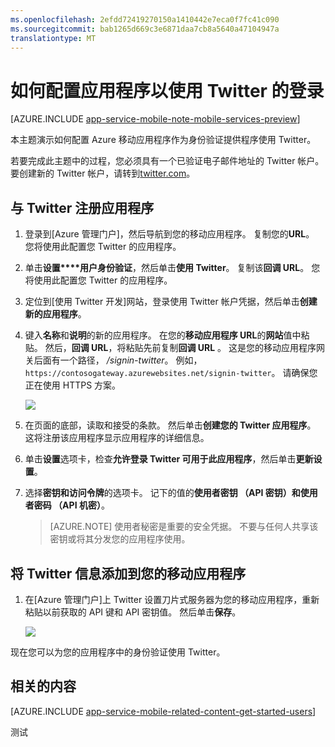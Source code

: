 ```yaml
---
ms.openlocfilehash: 2efdd72419270150a1410442e7eca0f7fc41c090
ms.sourcegitcommit: bab1265d669c3e6871daa7cb8a5640a47104947a
translationtype: MT
---
```

<properties
    pageTitle="如何配置 Twitter 应用程序服务应用程序的身份验证"
    description="了解如何配置 Twitter 的应用程序服务应用程序的身份验证。"
    services="app-service\mobile"
    documentationCenter=""
    authors="mattchenderson" 
    manager="dwrede"
    editor=""/>

<tags
    ms.service="app-service-mobile"
    ms.workload="mobile"
    ms.tgt_pltfrm="na"
    ms.devlang="multiple"
    ms.topic="article"
    ms.date="07/27/2015"
    ms.author="mahender"/>

# 如何配置应用程序以使用 Twitter 的登录

[AZURE.INCLUDE [app-service-mobile-note-mobile-services-preview](../../includes/app-service-mobile-note-mobile-services-preview.md)]

本主题演示如何配置 Azure 移动应用程序作为身份验证提供程序使用 Twitter。

若要完成此主题中的过程，您必须具有一个已验证电子邮件地址的 Twitter 帐户。 要创建新的 Twitter 帐户，请转到<a href="http://go.microsoft.com/fwlink/p/?LinkID=268287" target="_blank">twitter.com</a>。

## <a name="register"> </a>与 Twitter 注册应用程序


1. 登录到[Azure 管理门户]，然后导航到您的移动应用程序。 复制您的**URL**。 您将使用此配置您 Twitter 的应用程序。

2. 单击**设置****用户身份验证**，然后单击**使用 Twitter**。 复制该**回调 URL**。 您将使用此配置您 Twitter 的应用程序。

3. 定位到[使用 Twitter 开发]网站，登录使用 Twitter 帐户凭据，然后单击**创建新的应用程序**。

4. 键入**名称**和**说明**的新的应用程序。 在您的**移动应用程序 URL**的**网站**值中粘贴。 然后，**回调 URL**，将粘贴先前复制**回调 URL** 。 这是您的移动应用程序网关后面有一个路径， _/signin-twitter_。 例如， `https://contosogateway.azurewebsites.net/signin-twitter`。 请确保您正在使用 HTTPS 方案。

    ![][0]

3.  在页面的底部，读取和接受的条款。 然后单击**创建您的 Twitter 应用程序**。 这将注册该应用程序显示应用程序的详细信息。

4. 单击**设置**选项卡，检查**允许登录 Twitter 可用于此应用程序**，然后单击**更新设置**。

5. 选择**密钥和访问令牌**的选项卡。 记下的值的**使用者密钥 （API 密钥）**和**使用者密码 （API 机密）**。

    > [AZURE.NOTE] 使用者秘密是重要的安全凭据。 不要与任何人共享该密钥或将其分发您的应用程序使用。


## <a name="secrets"> </a>将 Twitter 信息添加到您的移动应用程序

1. 在[Azure 管理门户]上 Twitter 设置刀片式服务器为您的移动应用程序，重新粘贴以前获取的 API 键和 API 密钥值。 然后单击**保存**。

    ![][1]

现在您可以为您的应用程序中的身份验证使用 Twitter。

## <a name="related-content"> </a>相关的内容

[AZURE.INCLUDE [app-service-mobile-related-content-get-started-users](../../includes/app-service-mobile-related-content-get-started-users.md)]



<!-- Images. -->

[0]: ./media/app-service-mobile-how-to-configure-twitter-authentication-preview/app-service-twitter-redirect.png
[1]: ./media/app-service-mobile-how-to-configure-twitter-authentication-preview/mobile-app-twitter-settings.png

<!-- URLs. -->

[Twitter 的开发人员]: http://go.microsoft.com/fwlink/p/?LinkId=268300
[Azure 的管理门户]: https://portal.azure.com/
[xamarin]: ../app-services-mobile-app-dotnet-backend-xamarin-ios-get-started-users-preview.md
 
测试
